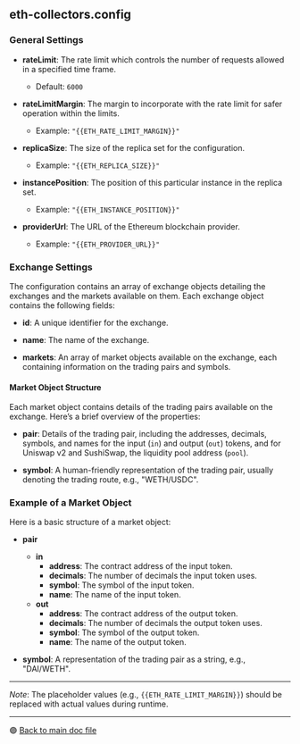 ## eth-collectors.config

### General Settings

- **rateLimit**: The rate limit which controls the number of requests allowed in a specified time frame.
  - Default: `6000`
  
- **rateLimitMargin**: The margin to incorporate with the rate limit for safer operation within the limits.
  - Example: `"{{ETH_RATE_LIMIT_MARGIN}}"`

- **replicaSize**: The size of the replica set for the configuration.
  - Example: `"{{ETH_REPLICA_SIZE}}"`

- **instancePosition**: The position of this particular instance in the replica set.
  - Example: `"{{ETH_INSTANCE_POSITION}}"`

- **providerUrl**: The URL of the Ethereum blockchain provider.
  - Example: `"{{ETH_PROVIDER_URL}}"`

### Exchange Settings

The configuration contains an array of exchange objects detailing the exchanges and the markets available on them. Each exchange object contains the following fields:

- **id**: A unique identifier for the exchange.
  
- **name**: The name of the exchange.

- **markets**: An array of market objects available on the exchange, each containing information on the trading pairs and symbols.

#### Market Object Structure

Each market object contains details of the trading pairs available on the exchange. Here’s a brief overview of the properties:

- **pair**: Details of the trading pair, including the addresses, decimals, symbols, and names for the input (`in`) and output (`out`) tokens, and for Uniswap v2 and SushiSwap, the liquidity pool address (`pool`).
  
- **symbol**: A human-friendly representation of the trading pair, usually denoting the trading route, e.g., "WETH/USDC".

### Example of a Market Object

Here is a basic structure of a market object:

- **pair**
  - **in**
    - **address**: The contract address of the input token.
    - **decimals**: The number of decimals the input token uses.
    - **symbol**: The symbol of the input token.
    - **name**: The name of the input token.
  - **out**
    - **address**: The contract address of the output token.
    - **decimals**: The number of decimals the output token uses.
    - **symbol**: The symbol of the output token.
    - **name**: The name of the output token.
    
- **symbol**: A representation of the trading pair as a string, e.g., "DAI/WETH".

---

*Note*: The placeholder values (e.g., `{{ETH_RATE_LIMIT_MARGIN}}`) should be replaced with actual values during runtime.

---

 🟣 [Back to main doc file](../../README.md)
